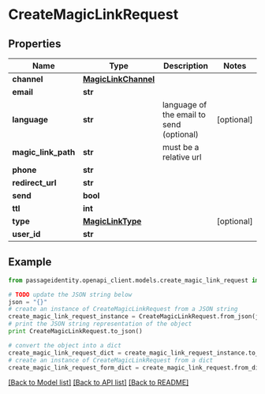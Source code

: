# CreateMagicLinkRequest


## Properties
Name | Type | Description | Notes
------------ | ------------- | ------------- | -------------
**channel** | [**MagicLinkChannel**](MagicLinkChannel.md) |  | 
**email** | **str** |  | 
**language** | **str** | language of the email to send (optional) | [optional] 
**magic_link_path** | **str** | must be a relative url | 
**phone** | **str** |  | 
**redirect_url** | **str** |  | 
**send** | **bool** |  | 
**ttl** | **int** |  | 
**type** | [**MagicLinkType**](MagicLinkType.md) |  | [optional] 
**user_id** | **str** |  | 

## Example

```python
from passageidentity.openapi_client.models.create_magic_link_request import CreateMagicLinkRequest

# TODO update the JSON string below
json = "{}"
# create an instance of CreateMagicLinkRequest from a JSON string
create_magic_link_request_instance = CreateMagicLinkRequest.from_json(json)
# print the JSON string representation of the object
print CreateMagicLinkRequest.to_json()

# convert the object into a dict
create_magic_link_request_dict = create_magic_link_request_instance.to_dict()
# create an instance of CreateMagicLinkRequest from a dict
create_magic_link_request_form_dict = create_magic_link_request.from_dict(create_magic_link_request_dict)
```
[[Back to Model list]](../README.md#documentation-for-models) [[Back to API list]](../README.md#documentation-for-api-endpoints) [[Back to README]](../README.md)


